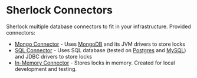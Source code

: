 # Sherlock Connectors

Sherlock multiple database connectors to fit in your infrastructure. Provided connectors:

- [Mongo Connector](/connectors/mongo) - Uses [MongoDB](https://www.mongodb.com/) and its JVM drivers to store locks
- [SQL Connector](/connectors/sql) - Uses SQL database (tested on [Postgres](https://www.postgresql.org/) and [MySQL](https://www.mysql.com/)) and JDBC drivers to store locks
- [In-Memory Connector](/connectors/inmem) - Stores locks in memory. Created for local development and testing.
